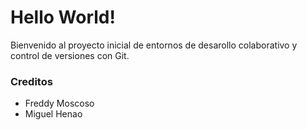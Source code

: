# Hello World!
Bienvenido al proyecto inicial de entornos de desarollo colaborativo y control de versiones con Git.

### Creditos
- Freddy Moscoso
- Miguel Henao